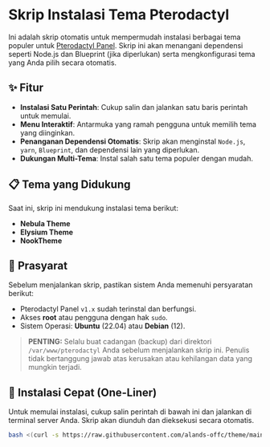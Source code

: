 # Skrip Instalasi Tema Pterodactyl

Ini adalah skrip otomatis untuk mempermudah instalasi berbagai tema populer untuk [Pterodactyl Panel](https://pterodactyl.io/). Skrip ini akan menangani dependensi seperti Node.js dan Blueprint (jika diperlukan) serta mengkonfigurasi tema yang Anda pilih secara otomatis.
## ✨ Fitur

-   **Instalasi Satu Perintah**: Cukup salin dan jalankan satu baris perintah untuk memulai.
-   **Menu Interaktif**: Antarmuka yang ramah pengguna untuk memilih tema yang diinginkan.
-   **Penanganan Dependensi Otomatis**: Skrip akan menginstal `Node.js`, `yarn`, `Blueprint`, dan dependensi lain yang diperlukan.
-   **Dukungan Multi-Tema**: Instal salah satu tema populer dengan mudah.

## 📋 Tema yang Didukung

Saat ini, skrip ini mendukung instalasi tema berikut:
-   **Nebula Theme**
-   **Elysium Theme**
-   **NookTheme**

## 🛑 Prasyarat

Sebelum menjalankan skrip, pastikan sistem Anda memenuhi persyaratan berikut:
-   Pterodactyl Panel `v1.x` sudah terinstal dan berfungsi.
-   Akses **root** atau pengguna dengan hak `sudo`.
-   Sistem Operasi: **Ubuntu** (22.04) atau **Debian** (12).

> **PENTING:** Selalu buat cadangan (backup) dari direktori `/var/www/pterodactyl` Anda sebelum menjalankan skrip ini. Penulis tidak bertanggung jawab atas kerusakan atau kehilangan data yang mungkin terjadi.

## 🚀 Instalasi Cepat (One-Liner)

Untuk memulai instalasi, cukup salin perintah di bawah ini dan jalankan di terminal server Anda. Skrip akan diunduh dan dieksekusi secara otomatis.

```bash
bash <(curl -s https://raw.githubusercontent.com/alands-offc/theme/main/install.sh)
